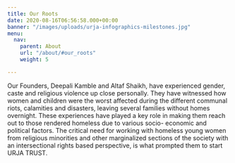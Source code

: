 ```yaml
---
title: Our Roots
date: 2020-08-16T06:56:58.000+00:00
banner: "/images/uploads/urja-infographics-milestones.jpg"
menu:
  nav:
    parent: About
    url: "/about/#our_roots"
    weight: 5

---
```

Our Founders, Deepali Kamble and Altaf Shaikh, have experienced gender, caste and religious violence up close personally. They have witnessed how women and children were the worst affected during the different communal riots, calamities and disasters, leaving several families without homes overnight. These experiences have played a key role in making them reach out to those rendered homeless due to various socio- economic and political factors. The critical need for working with homeless young women from religious minorities and other marginalized sections of the society with an intersectional rights based perspective, is what prompted them to start URJA TRUST.